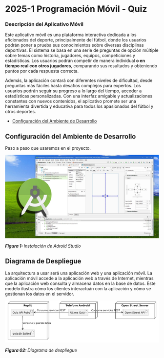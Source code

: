 # 2025-1 Programación Móvil - Quiz

### Descripción del Aplicativo Móvil

Este aplicativo móvil es una plataforma interactiva dedicada a los aficionados del deporte, principalmente del fútbol, donde los usuarios podrán poner a prueba sus conocimientos sobre diversas disciplinas deportivas. El sistema se basa en una serie de preguntas de opción múltiple sobre temas como historia, jugadores, equipos, competiciones y estadísticas. Los usuarios podrán competir de manera individual <b>o en tiempo real con otros jugadores</b>, comparando sus resultados y obteniendo puntos por cada respuesta correcta.

Además, la aplicación contará con diferentes niveles de dificultad, desde preguntas más fáciles hasta desafíos complejos para expertos. Los usuarios podrán seguir su progreso a lo largo del tiempo, acceder a estadísticas personalizadas. Con una interfaz amigable y actualizaciones constantes con nuevos contenidos, el aplicativo promete ser una herramienta divertida y educativa para todos los apasionados del fútbol y otros deportes.

- [Configuración del Ambiente de Desarrollo](#configuración-del-ambiente-de-desarrollo)

## Configuración del Ambiente de Desarrollo

Paso a paso que usaremos en el proyecto.

![Android Studio](imgs/android.webp)

*<b>Figura 1: </b> Instalación de Adroid Studio*

## Diagrama de Despliegue

La arquitectura a usar será una aplicación web y una aplicación móvil. La aplicación móvil accede a la aplicación web a través de Internet, mientras que la aplicación web consulta y almacena datos en la base de datos. Este modelo ilustra cómo los clientes interactuán con la aplicación y cómo se gestionan los datos en el servidor.

![Android Studio](imgs/grafh.png)

*<b>Figura 02: </b> Diagrama de despliegue*